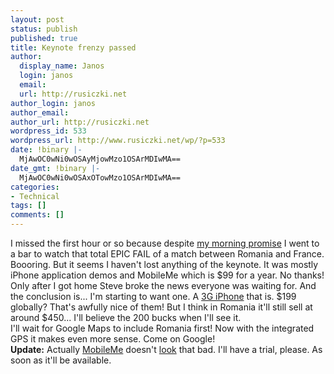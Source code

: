 ```yaml
---
layout: post
status: publish
published: true
title: Keynote frenzy passed
author:
  display_name: Janos
  login: janos
  email: 
  url: http://rusiczki.net
author_login: janos
author_email: 
author_url: http://rusiczki.net
wordpress_id: 533
wordpress_url: http://www.rusiczki.net/wp/?p=533
date: !binary |-
  MjAwOC0wNi0wOSAyMjowMzo1OSArMDIwMA==
date_gmt: !binary |-
  MjAwOC0wNi0wOSAxOTowMzo1OSArMDIwMA==
categories:
- Technical
tags: []
comments: []
---
```

<p>I missed the first hour or so because despite <a href="http://www.rusiczki.net/blog/archives/2008/06/09/keynote_frenzy_ahead">my morning promise</a> I went to a bar to watch that total EPIC FAIL of a match between Romania and France. Boooring. But it seems I haven't lost anything of the keynote. It was mostly iPhone application demos and MobileMe which is $99 for a year. No thanks!<br />
Only after I got home Steve broke the news everyone was waiting for. And the conclusion is... I'm starting to want one. A <a href="http://www.apple.com/iphone/">3G iPhone</a> that is. $199 globally? That's awfully nice of them! But I think in Romania it'll still sell at around $450... I'll believe the 200 bucks when I'll see it.<br />
I'll wait for Google Maps to include Romania first! Now with the integrated GPS it makes even more sense. Come on Google!<br />
<strong>Update:</strong> Actually <a href="http://www.apple.com/mobileme/">MobileMe</a> doesn't <a href="http://www.apple.com/mobileme/guidedtour/">look</a> that bad. I'll have a trial, please. As soon as it'll be available.</p>
